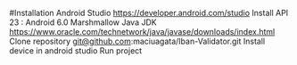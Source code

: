 #Installation
Android Studio https://developer.android.com/studio
Install API 23 : Android 6.0 Marshmallow
Java JDK https://www.oracle.com/technetwork/java/javase/downloads/index.html
Clone repository git@github.com:maciuagata/Iban-Validator.git
Install device in android studio
Run project 
